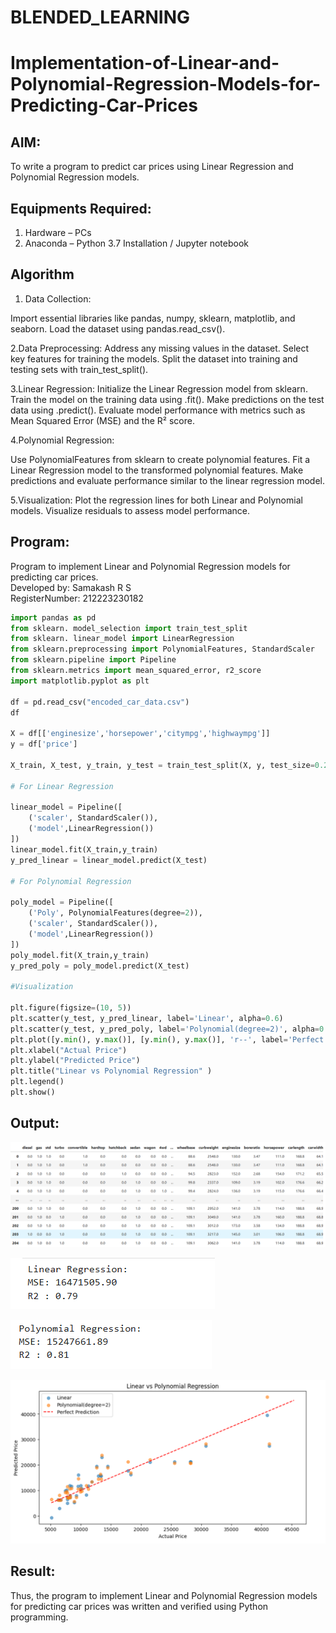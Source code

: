 # BLENDED_LEARNING
# Implementation-of-Linear-and-Polynomial-Regression-Models-for-Predicting-Car-Prices

## AIM:
To write a program to predict car prices using Linear Regression and Polynomial Regression models.

## Equipments Required:
1. Hardware – PCs
2. Anaconda – Python 3.7 Installation / Jupyter notebook

## Algorithm
1. Data Collection:

Import essential libraries like pandas, numpy, sklearn, matplotlib, and seaborn.
Load the dataset using pandas.read_csv().

2.Data Preprocessing:
Address any missing values in the dataset.
Select key features for training the models.
Split the dataset into training and testing sets with train_test_split().

3.Linear Regression:
Initialize the Linear Regression model from sklearn.
Train the model on the training data using .fit().
Make predictions on the test data using .predict().
Evaluate model performance with metrics such as Mean Squared Error (MSE) and the R² score.

4.Polynomial Regression:

Use PolynomialFeatures from sklearn to create polynomial features.
Fit a Linear Regression model to the transformed polynomial features.
Make predictions and evaluate performance similar to the linear regression model.

5.Visualization:
Plot the regression lines for both Linear and Polynomial models.
Visualize residuals to assess model performance.

## Program:
Program to implement Linear and Polynomial Regression models for predicting car prices.<br>
Developed by: Samakash R S<br>
RegisterNumber: 212223230182
```python
import pandas as pd
from sklearn. model_selection import train_test_split
from sklearn. linear_model import LinearRegression
from sklearn.preprocessing import PolynomialFeatures, StandardScaler 
from sklearn.pipeline import Pipeline
from sklearn.metrics import mean_squared_error, r2_score 
import matplotlib.pyplot as plt

df = pd.read_csv("encoded_car_data.csv")
df

X = df[['enginesize','horsepower','citympg','highwaympg']]
y = df['price']

X_train, X_test, y_train, y_test = train_test_split(X, y, test_size=0.2, random_state=42)

# For Linear Regression

linear_model = Pipeline([
    ('scaler', StandardScaler()),
    ('model',LinearRegression())
])
linear_model.fit(X_train,y_train)
y_pred_linear = linear_model.predict(X_test)

# For Polynomial Regression

poly_model = Pipeline([
    ('Poly', PolynomialFeatures(degree=2)),
    ('scaler', StandardScaler()),
    ('model',LinearRegression())
])
poly_model.fit(X_train,y_train)
y_pred_poly = poly_model.predict(X_test)

#Visualization

plt.figure(figsize=(10, 5))
plt.scatter(y_test, y_pred_linear, label='Linear', alpha=0.6) 
plt.scatter(y_test, y_pred_poly, label='Polynomial(degree=2)', alpha=0.6) 
plt.plot([y.min(), y.max()], [y.min(), y.max()], 'r--', label='Perfect Prediction' )
plt.xlabel("Actual Price")
plt.ylabel("Predicted Price")
plt.title("Linear vs Polynomial Regression" )
plt.legend()
plt.show()
```

## Output:

![alt text](<Screenshot 2025-04-16 134714.png>)

![alt text](<Screenshot 2025-04-16 134724.png>)

![alt text](<Screenshot 2025-04-16 134730.png>)

![alt text](<Screenshot 2025-04-16 134738-1.png>)



## Result:
Thus, the program to implement Linear and Polynomial Regression models for predicting car prices was written and verified using Python programming.
